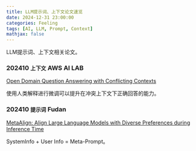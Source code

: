 ```yaml
---
title: LLM提示词、上下文论文速览
date: 2024-12-31 23:00:00
categories: Feeling
tags: [AI, LLM, Prompt, Context]
mathjax: false
---
```


LLM提示词、上下文相关论文。

<!--more-->

### 202410 `上下文` AWS AI LAB

[Open Domain Question Answering with Conflicting Contexts](https://arxiv.org/abs/2410.12311)

使用人类解释进行微调可以提升在冲突上下文下正确回答的能力。

### 202410 `提示词` Fudan

[MetaAlign: Align Large Language Models with Diverse Preferences during Inference Time](https://arxiv.org/abs/2410.14184)

SystemInfo + User Info = Meta-Prompt。

